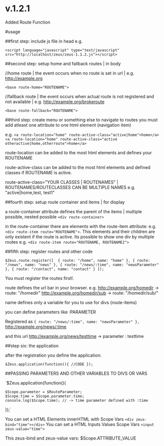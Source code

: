 # v.1.2.1

Added Route Function


#usage

##first step: include js file in head
e.g.

`<script language="javascript" type="text/javascript" src="http://localhost/zeus/zeus-1.1.2.js"></script>`

##second step: setup home and fallback routes | in body

//home route | the event occurs when no route is set in url | e.g. http://example.org

`<base route-home="ROUTENAME">`

//fallback route | the event occurs when actual route is not registered and not available | e.g. http://example.org/brokeroute

`<base route-fallback="ROUTENAME">`

##third step: create menu or something else
to navigate to routes you must add atleast one attribute to one html element (navigation item)

e.g. 	`<a route-location="home" route-active-class="active|home">home</a>`
	`<a route-location="home" route-active-class="active otheractive|home,otherroute">home</a>`
	
route-location can be added to the most html elements and defines your ROUTENAME

route-active-class can be added to the most html elements and defined classes if ROUTENAME is active.

route-active-class="YOUR CLASSES | ROUTENAMES"        | ROUTENAMES/ROUTECLASSES CAN BE MULTIPLE NAMES e.g. "active|home,test, test1" 

##fourth step: setup route container and items | for display

a route-container attribute defines the parent of the items | multiple possible, nested possible
`<div route-container>`

in the route-container there are elements with the route-item attribute: e.g. `<div route-item route="ROUTENAME">`. This elements and their children are only existent if the route is active.
Its possible to show one div by multiple routes e.g. `<div route-item route="ROUTENAME, ROUTENAME2">`

##fifth step: register routes and other code

`$Zeus.route.register([	
				{ route: "/home", name: "home" },
				{ route: "/news", name: "news" },
				{ route: "/news/:time", name: "newsParameter" },
				{ route: "/contact", name: "contact" }
			]);`
      
You must register the routes first!.

route defines the url bar in your browser. e.g. http://example.org/homedir   ->  route: "/homedir"
                                                http://example.org/homedir/sub -> route: "/homedir/sub/"

name defines only a variable for you to use for divs (route-items)

you can define parameters like :PARAMETER

Registered as
`{ route: "/news/:time", name: "newsParameter" },`
http://example.org/news/:time

and this url http://example.org/news/testtime -> parameter : testtime


##step six: the application

after the registration you define the application:

`$Zeus.application(function(){
	//CODE
});`

##PASSING PARAMETERS AND OTHER VARIABLES TO DIVS OR VARS

`$Zeus.application(function(){

	$Scope.parameter = $RouteParameter;
	$Scope.time = $Scope.parameter.time;
	console.log($Scope.time); // -> time parameter defined with :time

});`

You can set a HTML Elements innerHTML with Scope Vars `<div zeus-bind="time"></div>`
You can set a HTML Inputs Values Scope Vars `<input zeus-value="time">`

This zeus-bind and zeus-value vars:  $Scope.ATTRIBUTE_VALUE
